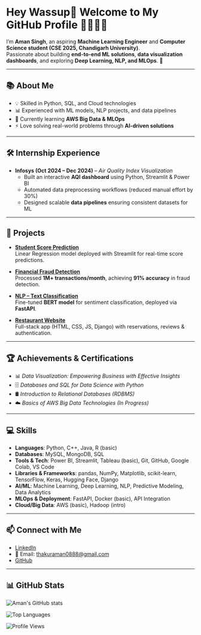 # Hey Wassup👋 Welcome to My GitHub Profile 🚀👨🏾‍💻  

I’m **Aman Singh**, an aspiring **Machine Learning Engineer** and **Computer Science student (CSE 2025, Chandigarh University)**.  
Passionate about building **end-to-end ML solutions**, **data visualization dashboards**, and exploring **Deep Learning, NLP, and MLOps**. 🚀  

---

## 📚 About Me  
- 💡 Skilled in Python, SQL, and Cloud technologies  
- 📊 Experienced with ML models, NLP projects, and data pipelines  
- 🌱 Currently learning **AWS Big Data & MLOps**  
- ⚡ Love solving real-world problems through **AI-driven solutions**  

---

## 🛠️ Internship Experience  

- **Infosys (Oct 2024 – Dec 2024)** – *Air Quality Index Visualization*  
  - Built an interactive **AQI dashboard** using Python, Streamlit & Power BI  
  - Automated data preprocessing workflows (reduced manual effort by 30%)  
  - Designed scalable **data pipelines** ensuring consistent datasets for ML  

---

## 🚀 Projects  

- **[Student Score Prediction](https://github.com/Aman050103/Student-Score-Prediction)**  
  Linear Regression model deployed with Streamlit for real-time score predictions.  

- **[Financial Fraud Detection](https://github.com/Aman050103/Financial-Fraud-Detection)**  
  Processed **1M+ transactions/month**, achieving **91% accuracy** in fraud detection.  

- **[NLP – Text Classification](https://github.com/Aman050103/Text-Classification-NLP)**  
  Fine-tuned **BERT model** for sentiment classification, deployed via **FastAPI**.  

- **[Restaurant Website](https://github.com/Aman050103/Restaurant-Website)**  
  Full-stack app (HTML, CSS, JS, Django) with reservations, reviews & authentication.  

---

## 🏆 Achievements & Certifications  
- 📊 *Data Visualization: Empowering Business with Effective Insights*  
- 🗄️ *Databases and SQL for Data Science with Python*  
- 🛢️ *Introduction to Relational Databases (RDBMS)*  
- ☁️ *Basics of AWS Big Data Technologies (In Progress)*  

---

## 💻 Skills  

- **Languages**: Python, C++, Java, R (basic)  
- **Databases**: MySQL, MongoDB, SQL  
- **Tools & Tech**: Power BI, Streamlit, Tableau (basic), Git, GitHub, Google Colab, VS Code  
- **Libraries & Frameworks**: pandas, NumPy, Matplotlib, scikit-learn, TensorFlow, Keras, Hugging Face, Django  
- **AI/ML**: Machine Learning, Deep Learning, NLP, Predictive Modeling, Data Analytics  
- **MLOps & Deployment**: FastAPI, Docker (basic), API Integration  
- **Cloud/Big Data**: AWS (basic), Hadoop (intro)  

---

## 📫 Connect with Me  
- [LinkedIn](https://www.linkedin.com/in/aman-singh-25b880228/)  
- 📧 Email: thakuraman0888@gmail.com  
- [GitHub](https://github.com/Aman050103)  

---

## 📊 GitHub Stats  

![Aman's GitHub stats](https://github-readme-stats.vercel.app/api?username=Aman050103&show_icons=true&theme=radical)  

![Top Languages](https://github-readme-stats.vercel.app/api/top-langs/?username=Aman050103&layout=compact&theme=radical)  

![Profile Views](https://komarev.com/ghpvc/?username=Aman050103&color=blue)  
